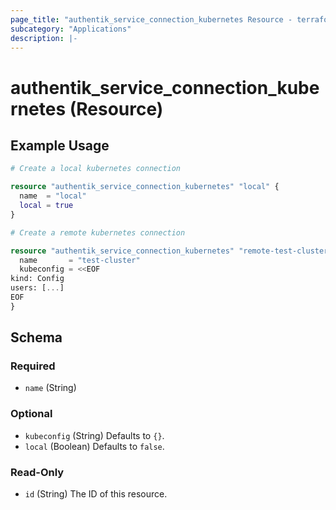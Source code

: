 ```yaml
---
page_title: "authentik_service_connection_kubernetes Resource - terraform-provider-authentik"
subcategory: "Applications"
description: |-
---
```


# authentik_service_connection_kubernetes (Resource)

## Example Usage

```terraform
# Create a local kubernetes connection

resource "authentik_service_connection_kubernetes" "local" {
  name  = "local"
  local = true
}

# Create a remote kubernetes connection

resource "authentik_service_connection_kubernetes" "remote-test-cluster" {
  name       = "test-cluster"
  kubeconfig = <<EOF
kind: Config
users: [...]
EOF
}
```

<!-- schema generated by tfplugindocs -->
## Schema

### Required

- `name` (String)

### Optional

- `kubeconfig` (String) Defaults to `{}`.
- `local` (Boolean) Defaults to `false`.

### Read-Only

- `id` (String) The ID of this resource.
